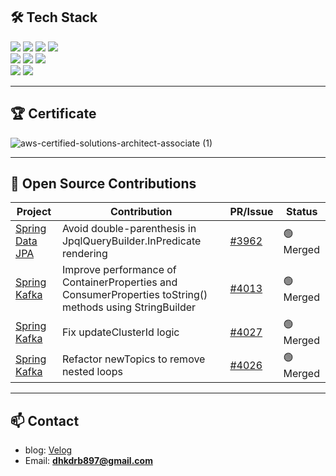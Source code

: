 ## 🛠 Tech Stack

<p>
  <img src="https://img.shields.io/badge/Spring Boot-6DB33F?style=flat-square&logo=Spring&logoColor=green"/>
  <img src="https://img.shields.io/badge/Java-007396?style=flat-square&logo=Java&logoColor=white"/>
  <img src="https://img.shields.io/badge/MySQL-4479A1?style=flat-square&logo=MySQL&logoColor=white"/>
  <img src="https://img.shields.io/badge/MongoDB-47A248?style=flat-square&logo=MongoDB&logoColor=white"/><br>
  <img src="https://img.shields.io/badge/Redis-DC382D?style=flat-square&logo=Redis&logoColor=white"/>
  <img src="https://img.shields.io/badge/Docker-2496ED?style=flat-square&logo=Docker&logoColor=white"/>
  <img src="https://img.shields.io/badge/Hibernate-59666C?style=flat-square&logo=Hibernate&logoColor=white"/>
  <br>
  <img src="https://img.shields.io/badge/Typescript-3178C6?style=flat-square&logo=Typescript&logoColor=white"/>
  <img src="https://img.shields.io/badge/Nest-E0234E?style=flat-square&logo=NestJs&logoColor=white"/>
</p>

---

## 🏆 Certificate

![aws-certified-solutions-architect-associate (1)](https://github.com/cwangg897/cwangg897/assets/79621675/c0fbc2a7-5420-423c-a4ac-bfa01eb28ba4)

---
## 🌱 Open Source Contributions

| Project | Contribution | PR/Issue | Status |
|--------|--------------|----------|--------|
| [Spring Data JPA](https://github.com/spring-projects/spring-data-jpa) | Avoid double-parenthesis in JpqlQueryBuilder.InPredicate rendering | [#3962](https://github.com/spring-projects/spring-data-jpa/pull/3962) | 🟢 Merged |
| [Spring Kafka](https://github.com/spring-projects/spring-kafka) | Improve performance of ContainerProperties and ConsumerProperties toString() methods using StringBuilder | [#4013](https://github.com/spring-projects/spring-kafka/pull/4013) | 🟢 Merged |
| [Spring Kafka](https://github.com/spring-projects/spring-kafka) | Fix updateClusterId logic | [#4027](https://github.com/spring-projects/spring-kafka/pull/4027) | 🟢 Merged |
| [Spring Kafka](https://github.com/spring-projects/spring-kafka) | Refactor newTopics to remove nested loops | [#4026](https://github.com/spring-projects/spring-kafka/pull/4026) | 🟢 Merged |

---

## 📫 Contact

- blog: [Velog](https://velog.io/@cwangg897/posts)
- Email: **dhkdrb897@gmail.com**
